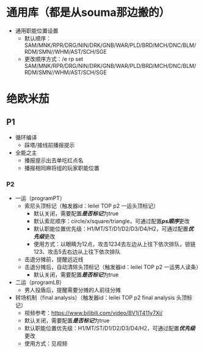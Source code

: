 # 通用库（都是从souma那边搬的）

* 通用职能位置设置
  * 默认顺序：SAM/MNK/RPR/DRG/NIN/DRK/GNB/WAR/PLD/BRD/MCH/DNC/BLM/RDM/SMN//WHM/AST/SCH/SGE
  * 更改顺序方式：/e rp set SAM/MNK/RPR/DRG/NIN/DRK/GNB/WAR/PLD/BRD/MCH/DNC/BLM/RDM/SMN//WHM/AST/SCH/SGE

# 绝欧米茄

## P1

* 循环编译
  * 踩塔/接线前播报提示
* 全能之主
  * 播报提示出去单吃红点名
  * 播报相同麻将组的玩家职能位置

### P2

* 一运（programPT）
  * 索尼头顶标记（触发器id：leilei TOP p2 一运头顶标记）
    * 默认关闭，需要配置***是否标记***为true
    * 默认索尼顺序：circle/x/square/triangle，可通过配置***ps顺序***更改
    * 默认职能位置优先级：H1/MT/ST/D1/D2/D3/D4/H2，可通过配置***优先级***更改
    * 使用方式：以眼睛为12点，攻击1234去左边从上往下依次排队，锁链123、攻击5去右边从上往下依次排队
  * 击退分摊前，提醒远近线
  * 击退分摊后，自动清除头顶标记（触发器id：leilei TOP p2 一运男人读条）
    * 默认关闭，需要配置***是否标记***为true
* 二运（programLB）
  * 男人投盾后，提醒需要分摊的人前往分摊
* 转场机制（final analysis）（触发器id：leilei TOP p2 final analysis 头顶标记）
  * 视频参考：https://www.bilibili.com/video/BV1jT411y7Xi/
  * 默认关闭，需要配置***是否标记***为true
  * 默认职能位置优先级：H1/MT/ST/D1/D2/D3/D4/H2，可通过配置***优先级***更改
  * 使用方式：见视频
